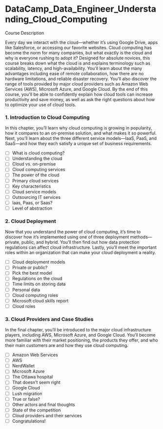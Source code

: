 # DataCamp_Data_Engineer_Understanding_Cloud_Computing

Course Description<br />

Every day we interact with the cloud—whether it’s using Google Drive, apps like Salesforce, or accessing our favorite websites. Cloud computing has become the norm for many companies, but what exactly is the cloud and why is everyone rushing to adopt it? Designed for absolute novices, this course breaks down what the cloud is and explains terminology such as scalability, latency, and high-availability. You'll learn about the many advantages including ease of remote collaboration, how there are no hardware limitations, and reliable disaster recovery. You'll also discover the range of tools provided by major cloud providers such as Amazon Web Services (AWS), Microsoft Azure, and Google Cloud. By the end of this course, you'll be able to confidently explain how cloud tools can increase productivity and save money, as well as ask the right questions about how to optimize your use of cloud tools.

### 1. Introduction to Cloud Computing

In this chapter, you’ll learn why cloud computing is growing in popularity, how it compares to an on-premise solution, and what makes it so powerful. Next, you’ll learn about the three different service models—IaaS, PaaS, and SaaS—and how they each satisfy a unique set of business requirements.

- [ ] What is cloud computing?
- [ ] Understanding the cloud
- [ ] Cloud vs. on-premise
- [ ] Cloud computing services
- [ ] The power of the cloud
- [ ] Primary cloud services
- [ ] Key characteristics
- [ ] Cloud service models
- [ ] Outsourcing IT services
- [ ] laas, Paas, or Saas?
- [ ] Level of abstraction

### 2. Cloud Deployment

Now that you understand the power of cloud computing, it’s time to discover how it’s implemented using one of three deployment methods—private, public, and hybrid. You'll then find out how data protection regulations can affect cloud infrastructure. Lastly, you’ll meet the important roles within an organization that can make your cloud deployment a reality.

- [ ] Cloud deployment models
- [ ] Private or public?
- [ ] Pick the best model
- [ ] Regulations on the cloud
- [ ] Time limits on storing data
- [ ] Personal data
- [ ] Cloud computing roles
- [ ] Microsoft cloud skills report
- [ ] Cloud roles

### 3. Cloud Providers and Case Studies

In the final chapter, you’ll be introduced to the major cloud infrastructure players, including AWS, Microsoft Azure, and Google Cloud. You’ll become more familiar with their market positioning, the products they offer, and who their main customers are and how they use cloud computing.

- [ ] Amazon Web Services
- [ ] AWS
- [ ] NerdWallet
- [ ] Microsoft Azure
- [ ] The Ottawa hospital
- [ ] That doesn't seem right
- [ ] Google Cloud
- [ ] Lush migration
- [ ] True or false?
- [ ] Other actors and final thoughts
- [ ] State of the competition
- [ ] Cloud providers and their services
- [ ] Congratulations!
